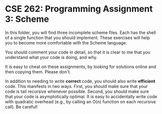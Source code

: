 # CSE 262: Programming Assignment 3: Scheme

In this folder, you will find three incomplete scheme files.  Each has the
shell of a single function that you should implement.  These exercises will
help you to become more comfortable with the Scheme language.

You should comment your code in detail, so that it is clear to me that you
understand what your code is doing, and why.

It is easy to cheat on these assignments, by looking for solutions online and
then copying them.  Please don't.

In addition to needing to write **correct** code, you should also write
**efficient** code.  This manifests in two ways.  First, you should make sure
that your code is tail recursive whenever possible.  Second, you should make
sure that your code is asymptotically optimal.  It is easy to accidentally
write code with quadratic overhead (e.g., by calling an O(n) function on each
recursive call).  Be careful!
